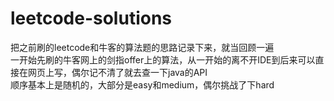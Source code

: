 # leetcode-solutions
把之前刷的leetcode和牛客的算法题的思路记录下来，就当回顾一遍  
一开始先刷的牛客网上的剑指offer上的算法，从一开始的离不开IDE到后来可以直接在网页上写，偶尔记不清了就去查一下java的API  
顺序基本上是随机的，大部分是easy和medium，偶尔挑战了下hard
